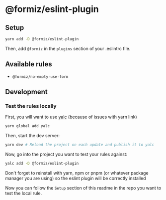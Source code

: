 # @formiz/eslint-plugin

## Setup

```sh
yarn add -D @formiz/eslint-plugin
```

Then, add `@formiz` in the `plugins` section of your .eslintrc file.

## Available rules

- `@formiz/no-empty-use-form`

## Development

### Test the rules locally

First, you will want to use [yalc](https://github.com/wclr/yalc) (because of issues with yarn link)

```sh
yarn global add yalc
```

Then, start the dev server:

```sh
yarn dev # Reload the project on each update and publish it to yalc
```

Now, go into the project you want to test your rules against:

```sh
yalc add -D @formiz/eslint-plugin
```

Don't forget to reinstall with yarn, npm or pnpm (or whatever package manager you are using) so the eslint plugin will be correctly installed

Now you can follow the `Setup` section of this readme in the repo you want to test the local rule.